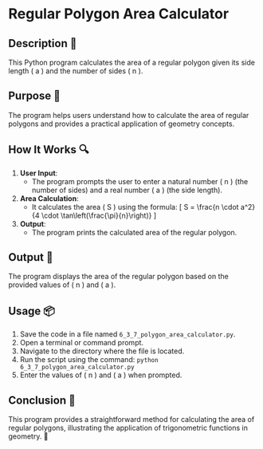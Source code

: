 # Regular Polygon Area Calculator

## Description 📝
This Python program calculates the area of a regular polygon given its side length \( a \) and the number of sides \( n \).

## Purpose 🎯
The program helps users understand how to calculate the area of regular polygons and provides a practical application of geometry concepts.

## How It Works 🔍
1. **User Input**:
   - The program prompts the user to enter a natural number \( n \) (the number of sides) and a real number \( a \) (the side length).
2. **Area Calculation**:
   - It calculates the area \( S \) using the formula:
   \[
   S = \frac{n \cdot a^2}{4 \cdot \tan\left(\frac{\pi}{n}\right)}
   \]
3. **Output**:
   - The program prints the calculated area of the regular polygon.

## Output 📜
The program displays the area of the regular polygon based on the provided values of \( n \) and \( a \).

## Usage 📦
1. Save the code in a file named `6_3_7_polygon_area_calculator.py`.
2. Open a terminal or command prompt.
3. Navigate to the directory where the file is located.
4. Run the script using the command:
   `python 6_3_7_polygon_area_calculator.py`
5. Enter the values of \( n \) and \( a \) when prompted.

## Conclusion 🚀
This program provides a straightforward method for calculating the area of regular polygons, illustrating the application of trigonometric functions in geometry. 📐
